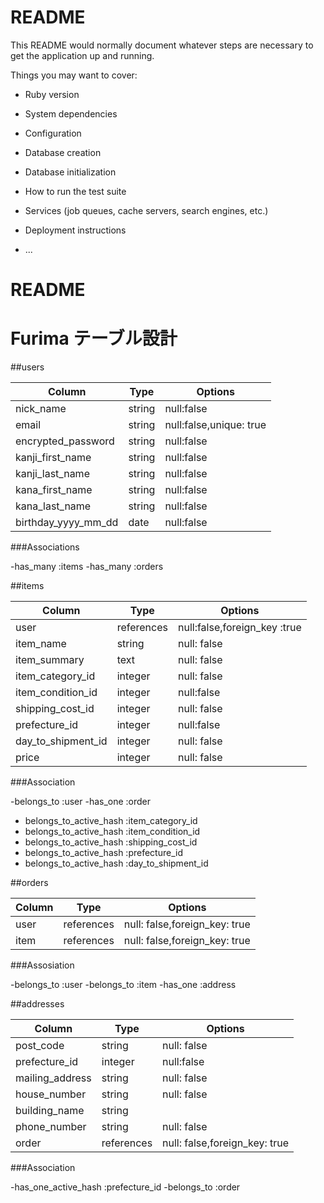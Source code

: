# README

This README would normally document whatever steps are necessary to get the
application up and running.

Things you may want to cover:

* Ruby version

* System dependencies

* Configuration

* Database creation

* Database initialization

* How to run the test suite

* Services (job queues, cache servers, search engines, etc.)

* Deployment instructions

* ...

# README

# Furima テーブル設計


##users

| Column             | Type   | Options                   |
|------------------- | ------ | --------------------------|
|nick_name           |string  |null:false                 |
|email               |string  |null:false,unique: true    |
|encrypted_password  |string  |null:false                 |
|kanji_first_name    |string  |null:false                 |
|kanji_last_name     |string  |null:false                 |
|kana_first_name     |string  |null:false                 |
|kana_last_name      |string  |null:false                 |
|birthday_yyyy_mm_dd |date    |null:false                 |



###Associations

-has_many :items
-has_many :orders


##items

| Column             | Type        | Options                    |
| ------------------ | ------------| ---------------------------|
|user                | references  |null:false,foreign_key :true|
|item_name           | string      |null: false                 |
|item_summary        | text        |null: false                 |
|item_category_id    | integer     |null: false                 |
|item_condition_id   | integer     |null:false                  |
|shipping_cost_id    | integer     |null: false                 |
|prefecture_id       | integer     |null:false                  |
|day_to_shipment_id  | integer     |null: false                 |
|price               | integer     |null: false                 |

###Association

-belongs_to :user
-has_one :order
- belongs_to_active_hash :item_category_id
- belongs_to_active_hash :item_condition_id
- belongs_to_active_hash :shipping_cost_id
- belongs_to_active_hash :prefecture_id
- belongs_to_active_hash :day_to_shipment_id


##orders

| Column             | Type        | Options                      |
| ------------------ | ------------| -----------------------------|
|user                |references   | null: false,foreign_key: true|
|item                |references   | null: false,foreign_key: true|

###Assosiation

-belongs_to :user
-belongs_to :item
-has_one :address

##addresses

| Column             | Type        | Options                            |
| ------------------ | ------------|------------------------------------|
|post_code           | string      |null: false                         |
|prefecture_id       | integer     |null:false                          |
|mailing_address     | string      |null: false                         |
|house_number        | string      |null: false                         |
|building_name       | string      |                                    |
|phone_number        | string      |null: false                         |
|order               | references  |null: false,foreign_key: true       |

###Association

-has_one_active_hash :prefecture_id
-belongs_to :order